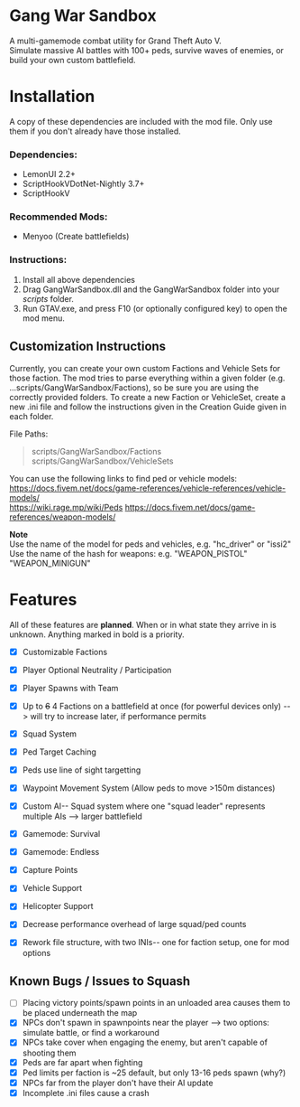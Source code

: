 # Gang War Sandbox

A multi-gamemode combat utility for Grand Theft Auto V.<br>
Simulate massive AI battles with 100+ peds, survive waves of enemies, or build your own custom battlefield.

# Installation

A copy of these dependencies are included with the mod file. Only use them if you don't already have those installed.

### Dependencies:
- LemonUI 2.2+
- ScriptHookVDotNet-Nightly 3.7+
- ScriptHookV

### Recommended Mods:
- Menyoo (Create battlefields)

### Instructions:
1. Install all above dependencies
2. Drag GangWarSandbox.dll and the GangWarSandbox folder into your *scripts* folder.
3. Run GTAV.exe, and press F10 (or optionally configured key) to open the mod menu.

## Customization Instructions
Currently, you can create your own custom Factions and Vehicle Sets for those faction. The mod tries to parse everything within a given folder (e.g. ...scripts/GangWarSandbox/Factions), so be sure you are using the correctly provided folders. To create a new Faction or VehicleSet, create a new .ini file and follow the instructions given in the Creation Guide given in each folder.<br>

File Paths:
> scripts/GangWarSandbox/Factions  
> scripts/GangWarSandbox/VehicleSets

You can use the following links to find ped or vehicle models: <br>
https://docs.fivem.net/docs/game-references/vehicle-references/vehicle-models/  <br>
https://wiki.rage.mp/wiki/Peds
https://docs.fivem.net/docs/game-references/weapon-models/


__Note__ <br>
Use the name of the model for peds and vehicles, e.g. "hc_driver" or "issi2"
Use the name of the hash for weapons: e.g. "WEAPON_PISTOL" "WEAPON_MINIGUN"

# Features
All of these features are __planned__. When or in what state they arrive in is unknown. Anything marked in bold is a priority.
- [x] Customizable Factions
- [x] Player Optional Neutrality / Participation
- [x] Player Spawns with Team
- [x] Up to ~~6~~ 4 Factions on a battlefield at once (for powerful devices only) --> will try to increase later, if performance permits
- [x] Squad System
- [x] Ped Target Caching
- [x] Peds use line of sight targetting
- [x] Waypoint Movement System (Allow peds to move >150m distances)
- [x] Custom AI-- Squad system where one "squad leader" represents multiple AIs --> larger battlefield
- [x] Gamemode: Survival
- [x] Gamemode: Endless
- [x] Capture Points
- [x] Vehicle Support
- [x] Helicopter Support
- [x] Decrease performance overhead of large squad/ped counts
- [x] Rework file structure, with two INIs-- one for faction setup, one for mod options


## Known Bugs / Issues to Squash
- [ ] Placing victory points/spawn points in an unloaded area causes them to be placed underneath the map
- [x] NPCs don't spawn in spawnpoints near the player --> two options: simulate battle, or find a workaround
- [x] NPCs take cover when engaging the enemy, but aren't capable of shooting them
- [x] Peds are far apart when fighting
- [x] Ped limits per faction is ~25 default, but only 13-16 peds spawn (why?)
- [x] NPCs far from the player don't have their AI update
- [x] Incomplete .ini files cause a crash
